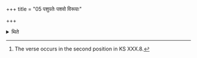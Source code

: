 +++
title = "05 पशुपतेः पशवो विरूपाः"

+++

<details><summary>थिते</summary>

5. (He offers) the second Apāvya(-libation) with paśupateḥ paśavo virūpāḥ....[^1]   


[^1]: The verse occurs in the second position in KS XXX.8.
</details>
